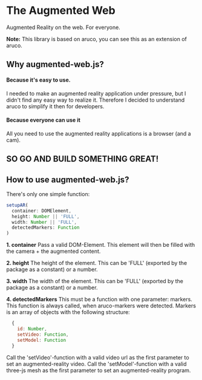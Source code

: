 # The Augmented Web
Augmented Reality on the web. For everyone.

__Note:__ This library is based on aruco, you can see this as an extension of aruco.

## Why augmented-web.js?
#### Because it's easy to use.
I needed to make an augmented reality application under pressure, but I didn't find any easy way to realize it. Therefore I decided to understand aruco to simplify it then for developers.
#### Because everyone can use it
All you need to use the augmented reality applications is a browser (and a cam).

## SO GO AND BUILD SOMETHING GREAT!

## How to use augmented-web.js?

There's only one simple function:
```javascript
setupAR(
  container: DOMElement,
  height: Number || 'FULL',
  width: Number || 'FULL',
  detectedMarkers: Function
)
```

__1. container__
Pass a valid DOM-Element. This element will then be filled with the camera + the augmented content.

__2. height__
The height of the element. This can be 'FULL' (exported by the package as a constant) or a number.

__3. width__
The width of the element. This can be 'FULL' (exported by the package as a constant) or a number.

__4. detectedMarkers__
This must be a function with one parameter: markers.
This function is always called, when aruco-markers were detected. Markers is an array of objects with the following structure:

```javascript
  {
    id: Number,
    setVideo: Function,
    setModel: Function
  }
```

Call the 'setVideo'-function with a valid video url as the first parameter to set an augmented-reality video.
Call the 'setModel'-function with a valid three-js mesh as the first parameter to set an augmented-reality program.

